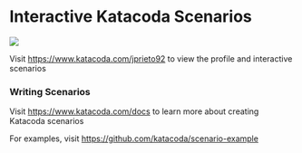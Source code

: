# Interactive Katacoda Scenarios

[![](http://shields.katacoda.com/katacoda/jprieto92/count.svg)](https://www.katacoda.com/jprieto92 "Get your profile on Katacoda.com")

Visit https://www.katacoda.com/jprieto92 to view the profile and interactive scenarios

### Writing Scenarios
Visit https://www.katacoda.com/docs to learn more about creating Katacoda scenarios

For examples, visit https://github.com/katacoda/scenario-example
